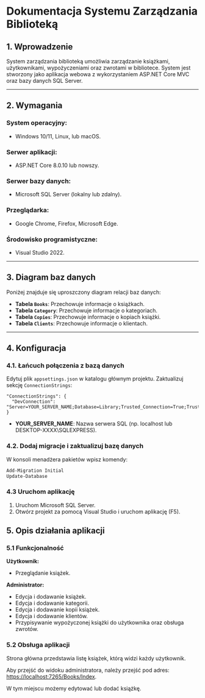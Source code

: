 # Dokumentacja Systemu Zarządzania Biblioteką

## 1. Wprowadzenie

System zarządzania biblioteką umożliwia zarządzanie książkami, użytkownikami, wypożyczeniami oraz zwrotami w bibliotece. System jest stworzony jako aplikacja webowa z wykorzystaniem ASP.NET Core MVC oraz bazy danych SQL Server.

---

## 2. Wymagania

### System operacyjny:
- Windows 10/11, Linux, lub macOS.

### Serwer aplikacji:
- ASP.NET Core 8.0.10 lub nowszy.

### Serwer bazy danych:
- Microsoft SQL Server (lokalny lub zdalny).

### Przeglądarka:
- Google Chrome, Firefox, Microsoft Edge.

### Środowisko programistyczne:
- Visual Studio 2022.

---

## 3. Diagram baz danych

Poniżej znajduje się uproszczony diagram relacji baz danych:

- **Tabela `Books`**: Przechowuje informacje o książkach.
- **Tabela `Category`**: Przechowuje informacje o kategoriach.
- **Tabela `Copies`**: Przechowuje informacje o kopiach książki.
- **Tabela `Clients`**: Przechowuje informacje o klientach.

---

## 4. Konfiguracja

### 4.1. Łańcuch połączenia z bazą danych

Edytuj plik `appsettings.json` w katalogu głównym projektu. Zaktualizuj sekcję `ConnectionStrings`:
```json:
"ConnectionStrings": { 
  "DevConnection": "Server=YOUR_SERVER_NAME;Database=Library;Trusted_Connection=True;TrustServerCertificate=True;" 
}
```
- **YOUR_SERVER_NAME**: Nazwa serwera SQL (np. localhost lub DESKTOP-XXXX\SQLEXPRESS).

### 4.2. Dodaj migracje i zaktualizuj bazę danych

W konsoli menadżera pakietów wpisz komendy:

```bash
Add-Migration Initial
Update-Database
```
### 4.3 Uruchom aplikację

1. Uruchom Microsoft SQL Server.
2. Otwórz projekt za pomocą Visual Studio i uruchom aplikację (F5).

## 5. Opis działania aplikacji

### 5.1 Funkcjonalność

**Użytkownik:**
- Przeglądanie książek.

**Administrator:**
- Edycja i dodawanie książek.
- Edycja i dodawanie kategorii.
- Edycja i dodawanie kopii książek.
- Edycja i dodawanie klientów.
- Przypisywanie wypożyczonej książki do użytkownika oraz obsługa zwrotów.

### 5.2 Obsługa aplikacji

Strona główna przedstawia listę książek, którą widzi każdy użytkownik.

Aby przejść do widoku administratora, należy przejść pod adres: [https://localhost:7265/Books/Index](https://localhost:7265/Books/Index).

W tym miejscu możemy edytować lub dodać książkę.

